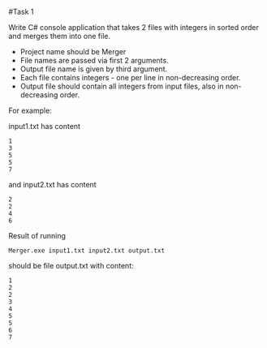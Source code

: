 #Task 1

Write C# console application that takes 2 files with integers in sorted order and merges them into one file.

* Project name should be Merger
* File names are passed via first 2 arguments.
* Output file name is given by third argument.
* Each file contains integers - one per line in non-decreasing order.
* Output file should contain all integers from input files, also in non-decreasing order.

For example:

input1.txt has content
```
1
3
5
5
7
```

and input2.txt has content
```
2
2
4
6
```

Result of running

```
Merger.exe input1.txt input2.txt output.txt
```

should be file output.txt with content:

```
1
2
2
3
4
5
5
6
7
```